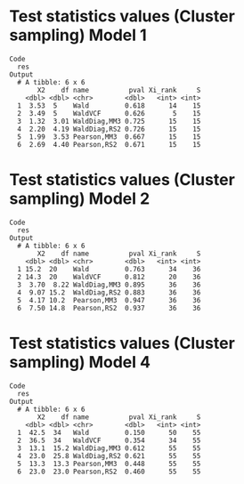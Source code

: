 # Test statistics values (Cluster sampling) Model 1

    Code
      res
    Output
      # A tibble: 6 x 6
           X2    df name          pval Xi_rank     S
        <dbl> <dbl> <chr>        <dbl>   <int> <int>
      1  3.53  5    Wald         0.618      14    15
      2  3.49  5    WaldVCF      0.626       5    15
      3  1.32  3.01 WaldDiag,MM3 0.725      15    15
      4  2.20  4.19 WaldDiag,RS2 0.726      15    15
      5  1.99  3.53 Pearson,MM3  0.667      15    15
      6  2.69  4.40 Pearson,RS2  0.671      15    15

# Test statistics values (Cluster sampling) Model 2

    Code
      res
    Output
      # A tibble: 6 x 6
           X2    df name          pval Xi_rank     S
        <dbl> <dbl> <chr>        <dbl>   <int> <int>
      1 15.2  20    Wald         0.763      34    36
      2 14.3  20    WaldVCF      0.812      20    36
      3  3.70  8.22 WaldDiag,MM3 0.895      36    36
      4  9.07 15.2  WaldDiag,RS2 0.883      36    36
      5  4.17 10.2  Pearson,MM3  0.947      36    36
      6  7.50 14.8  Pearson,RS2  0.937      36    36

# Test statistics values (Cluster sampling) Model 4

    Code
      res
    Output
      # A tibble: 6 x 6
           X2    df name          pval Xi_rank     S
        <dbl> <dbl> <chr>        <dbl>   <int> <int>
      1  42.5  34   Wald         0.150      50    55
      2  36.5  34   WaldVCF      0.354      34    55
      3  13.1  15.2 WaldDiag,MM3 0.612      55    55
      4  23.0  25.8 WaldDiag,RS2 0.621      55    55
      5  13.3  13.3 Pearson,MM3  0.448      55    55
      6  23.0  23.0 Pearson,RS2  0.460      55    55

